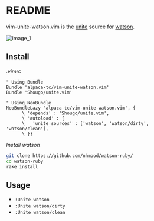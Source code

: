 # README

vim-unite-watson.vim is the [unite](https://github.com/Shougo/unite.vim) source for [watson](https://github.com/nhmood/watson-ruby).

![image_1](https://f.cloud.github.com/assets/1688137/1641452/32061070-5855-11e3-98e1-c02c4973611f.gif)

## Install

*.vimrc*

```vim
" Using Bundle
Bundle 'alpaca-tc/vim-unite-watson.vim'
Bundle 'Shougo/unite.vim'

" Using NeoBundle
NeoBundleLazy 'alpaca-tc/vim-unite-watson.vim', {
      \ 'depends' : 'Shougo/unite.vim',
      \ 'autoload' : {
      \   'unite_sources' : ['watson', 'watson/dirty', 'watson/clean'],
      \ }}
```

*Install watson*

```sh
git clone https://github.com/nhmood/watson-ruby/
cd watson-ruby
rake install
```

## Usage

- `:Unite watson`
- `:Unite watson/dirty`
- `:Unite watson/clean`
